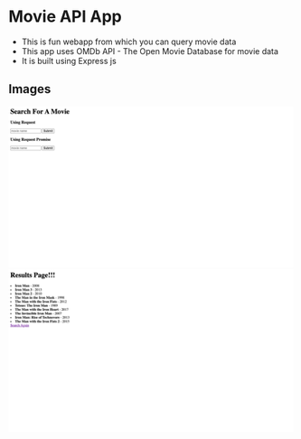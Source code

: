 # Movie API App

- This is fun webapp from which you can query movie data
- This app uses OMDb API - The Open Movie Database for movie data
- It is built using Express js

## Images

![](./docs/images/img1.png)
![](./docs/images/img2.png)
